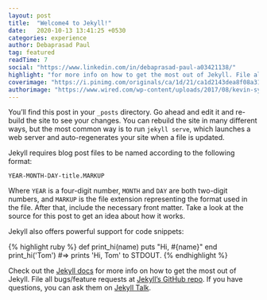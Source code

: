 ```yaml
---
layout: post
title:  "Welcome4 to Jekyll!"
date:   2020-10-13 13:41:25 +0530
categories: experience
author: Debaprasad Paul
tag: featured
readTime: 7
social: "https://www.linkedin.com/in/debaprasad-paul-a03421138/"
highlight: "for more info on how to get the most out of Jekyll. File all bugs/feature requests at"
coverimage: "https://i.pinimg.com/originals/ca/1d/21/ca1d2143dea8f08a318c9989af349cb4.jpg"
authorimage: "https://www.wired.com/wp-content/uploads/2017/08/kevin-systrom-instagram.jpg"
---
```

You’ll find this post in your `_posts` directory. Go ahead and edit it and re-build the site to see your changes. You can rebuild the site in many different ways, but the most common way is to run `jekyll serve`, which launches a web server and auto-regenerates your site when a file is updated.

Jekyll requires blog post files to be named according to the following format:

`YEAR-MONTH-DAY-title.MARKUP`

Where `YEAR` is a four-digit number, `MONTH` and `DAY` are both two-digit numbers, and `MARKUP` is the file extension representing the format used in the file. After that, include the necessary front matter. Take a look at the source for this post to get an idea about how it works.

Jekyll also offers powerful support for code snippets:

{% highlight ruby %}
def print_hi(name)
  puts "Hi, #{name}"
end
print_hi('Tom')
#=> prints 'Hi, Tom' to STDOUT.
{% endhighlight %}

Check out the [Jekyll docs][jekyll-docs] for more info on how to get the most out of Jekyll. File all bugs/feature requests at [Jekyll’s GitHub repo][jekyll-gh]. If you have questions, you can ask them on [Jekyll Talk][jekyll-talk].

[jekyll-docs]: https://jekyllrb.com/docs/home
[jekyll-gh]:   https://github.com/jekyll/jekyll
[jekyll-talk]: https://talk.jekyllrb.com/
